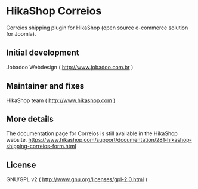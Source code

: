 # HikaShop Correios

Correios shipping plugin for HikaShop (open source e-commerce solution for Joomla).

## Initial development
Jobadoo Webdesign ( http://www.jobadoo.com.br )

## Maintainer and fixes
HikaShop team ( http://www.hikashop.com )

## More details
The documentation page for Correios is still available in the HikaShop website.
https://www.hikashop.com/support/documentation/281-hikashop-shipping-correios-form.html

## License
GNU/GPL v2 ( http://www.gnu.org/licenses/gpl-2.0.html )
